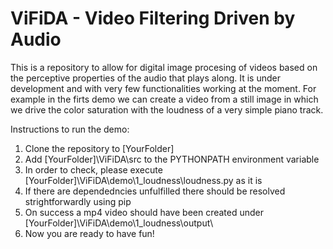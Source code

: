 # ViFiDA - Video Filtering Driven by Audio

This is a repository to allow for digital image procesing of videos based on the perceptive properties of the audio that plays along. It is under development and with very few functionalities working at the moment.
For example in the firts demo we can create a video from a still image in which we drive the color saturation with the loudness of a very simple piano track.

Instructions to run the demo:
1. Clone the repository to [YourFolder]
2. Add [YourFolder]\ViFiDA\src to the PYTHONPATH environment variable
3. In order to check, please execute [YourFolder]\ViFiDA\demo\1_loudness\loudness.py as it is
4. If there are dependedncies unfulfilled there should be resolved strightforwardly using pip
5. On success a mp4 video should have been created under [YourFolder]\ViFiDA\demo\1_loudness\output\
4. Now you are ready to have fun!
